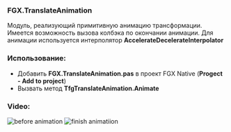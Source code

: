 ### FGX.TranslateAnimation

 Модуль, реализующий примитивную анимацию трансформации. Имеется возможность вызова колбэка по окончании анимации. Для анимации используется интерполятор **AccelerateDecelerateInterpolator**
 
 ### Использование:
 
 - Добавить **FGX.TranslateAnimation.pas** в проект FGX Native (**Progect - Add to project**)
 - Вызвать метод **TfgTranslateAnimation.Animate**
 
 ### Video:
 ![before animation](https://raw.githubusercontent.com/sinuke/FGX.FGX.TranslateAnimation/blob/master/scr1.png)
 ![finish animatiion](https://raw.githubusercontent.com/sinuke/FGX.FGX.TranslateAnimation/blob/master/scr2.png)

